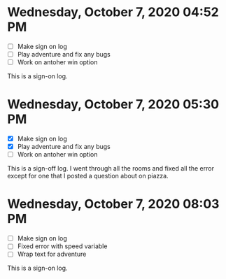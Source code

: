 # Wednesday, October  7, 2020 04:52 PM
- [ ] Make sign on log
- [ ] Play adventure and fix any bugs 
- [ ] Work on antoher win option

This is a sign-on log.
# Wednesday, October  7, 2020 05:30 PM
- [X] Make sign on log
- [X] Play adventure and fix any bugs 
- [ ] Work on antoher win option

This is a sign-off log. I went through all the rooms and fixed all the error except for one that I posted a question about on piazza.

# Wednesday, October  7, 2020 08:03 PM
- [ ] Make sign on log
- [ ] Fixed error with speed variable 
- [ ] Wrap text for adventure 

This is a sign-on log.
